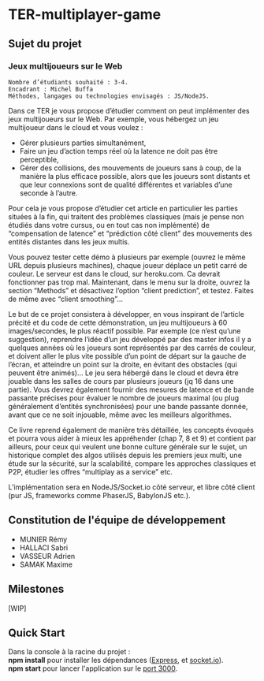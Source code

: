 # TER-multiplayer-game

## Sujet du projet

### Jeux multijoueurs sur le Web

    Nombre d’étudiants souhaité : 3-4.
    Encadrant : Michel Buffa
    Méthodes, langages ou technologies envisagés : JS/NodeJS.

Dans ce TER je vous propose d’étudier comment on peut implémenter des jeux multijoueurs sur le Web. Par exemple, vous hébergez un jeu multijoueur dans le cloud et vous voulez :

- Gérer plusieurs parties simultanément,
- Faire un jeu d’action temps réel où la latence ne doit pas être perceptible,
- Gérer des collisions, des mouvements de joueurs sans à coup, de la manière la plus efficace possible, alors que les joueurs sont distants et que leur connexions sont de qualité différentes et variables d’une seconde à l’autre.

Pour cela je vous propose d’étudier cet article en particulier les parties situées à la fin, qui traitent des problèmes classiques (mais je pense non étudiés dans votre cursus, ou en tout cas non implémenté) de “compensation de latence” et “prédiction côté client” des mouvements des entités distantes dans les jeux multis.

Vous pouvez tester cette démo à plusieurs par exemple (ouvrez le même URL depuis plusieurs machines), chaque joueur déplace un petit carré de couleur. Le serveur est dans le cloud, sur heroku.com. Ca devrait fonctionner pas trop mal. Maintenant, dans le menu sur la droite, ouvrez la section “Methods” et désactivez l’option “client prediction”, et testez. Faites de même avec “client smoothing”…

Le but de ce projet consistera à développer, en vous inspirant de l’article précité et du code de cette démonstration, un jeu multijoueurs à 60 images/secondes, le plus réactif possible. Par exemple (ce n’est qu’une suggestion), reprendre l’idée d’un jeu développé par des master infos il y a quelques années où les joueurs sont représentés par des carrés de couleur, et doivent aller le plus vite possible d’un point de départ sur la gauche de l’écran, et atteindre un point sur la droite, en évitant des obstacles (qui peuvent être animés)… Le jeu sera hébergé dans le cloud et devra être jouable dans les salles de cours par plusieurs joueurs (jq 16 dans une partie). Vous devrez également fournir des mesures de latence et de bande passante précises pour évaluer le nombre de joueurs maximal (ou plug généralement d’entités synchronisées) pour une bande passante donnée, avant que ce ne soit injouable, même avec les meilleurs algorithmes.

Ce livre reprend également de manière très détaillée, les concepts évoqués et pourra vous aider à mieux les appréhender (chap 7, 8 et 9) et contient par ailleurs, pour ceux qui veulent une bonne culture générale sur le sujet, un historique complet des algos utilisés depuis les premiers jeux multi, une étude sur la sécurité, sur la scalabilité, compare les approches classiques et P2P, étudier les offres “multiplay as a service” etc.

L’implémentation sera en NodeJS/Socket.io côté serveur, et libre côté client (pur JS, frameworks comme PhaserJS, BabylonJS etc.).

## Constitution de l'équipe de développement

- MUNIER Rémy
- HALLACI Sabri
- VASSEUR Adrien
- SAMAK Maxime

## Milestones

[WIP]

## Quick Start

Dans la console à la racine du projet :  
**npm install** pour installer les dépendances ([Express](https://expressjs.com/), et [socket.io](https://socket.io/)).  
**npm start** pour lancer l'application sur le [port 3000](http://localhost:3000/).
